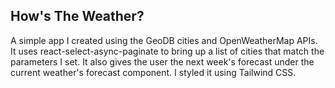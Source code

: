 ## How's The Weather?

A simple app I created using the GeoDB cities and OpenWeatherMap APIs. It uses react-select-async-paginate to bring up a list of cities that match the parameters I set. It also gives the user the next week's forecast under the current weather's forecast component. I styled it using Tailwind CSS.
